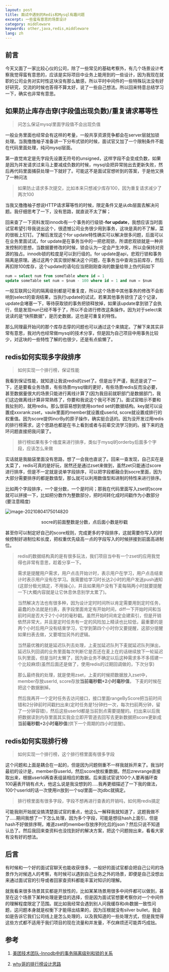 ```yaml
---
layout: post
title: 面试中遇到的Redis和Mysql有趣问题
excerpt: 一些蛮有意思的场景设计
category: middleware
keywords: other,java,redis,middleware
lang: zh
---
```


## 前言

今天又面了一家比较心仪的公司，除了一些常见的基础考察外，有几个场景设计考察我觉得蛮有意思的，应该是实际项目中业务上能用到的一些设计，因为我现在就职的公司业务对实时性这块没有那么敏感，所以平时中间件的一些特殊玩法没有好好研究，交流的时候也答得不算太好，说了一些自己想法。所以回来特意总结学习一下，确实也非常有意思。

## 如果防止库存击穿(字段值出现负数)/重复请求幂等性

> 问怎么保证mysql里面字段值不会出现负值

一般业务里面也经常会有这样的考量，一般共享资源竞争都会在server层就加锁处理。当我撸撸袖子准备讲一下分布式锁的时候，面试官又加了一个限制条件不能在代码里面处理，纯问mysql层面。

第一直觉肯定是先字段先设置无符号的unsigned，这样字段不会变成负数，如果是因为并发请求过来马上要减成负数的时候，mysql会把异常抛出去更新失败，然后再代码里面捕获处理一下就好了。可能这不是面试官想听到的答案，于是他又换了一种问法

> 如果防止请求多次提交，比如本来只想减少库存100，因为重复请求减少了两次100

当我又撸撸袖子想说HTTP请求幂等性的时候，限定条件又是从db层面去解决问题。我仔细思考了一下，没有思路，就直说不太了解；

回来查了一下资料发现innodb有一个事务的行级锁-**for update**，我想应该当时面试官希望引导我说出这个，很遗憾公司业务很少用到事务，这块是真的不了解，菜的很板上钉钉。了解后发现这个for update特性确实可以解决很多问题，后面可以在业务里面试试，for update是在事务当中的一把悲观锁，所谓悲观锁就是一种并发控制的思想，当数据要修改的时候，锁会认为一定会产生冲突，所以会保持对资源的独占。innodb锁的粒度是可以到行级的。for update是api，悲观行锁和事务隔离是原理。通过这两个其实很好解决这个问题，在事务当中查询当前库存，然后再扣除100库存，这个update的语句应当把刚刚查询的数量给带上伪代码如下

```sql
num = select num from someTable where id = 1
update someTable set num = $num - 100 where id = 1 and num = $num
```

一般互联网公司的隔离级别都是可重复度，所以这个场景中其他事务的修改不会影响到select的查询结果，当执行update的试试，若果其他事务锁住了这个记录，update会堵塞一下，等待获取锁的事务把锁释放掉，如果该update拿到锁了会执行，但是发现nun已经不等于了，所以不会进行修改这条操作。因为对于select来说读的是“快照数据"，是历史数据，这也是可重复的特性。

那么同理最开始问的那个库存击穿的问题也可以通过这个来搞定。了解下来其实非常有意思，我对内也经常做mysql的技术分享，但是因为自己项目中用事务比较少，对这块的一些特性了解的也很少，还是有点偷懒了。



## redis如何实现多字段排序

> 如何实现一个排行榜，保证性能

我看到保证性能，就知道让我说redis的zset了。但是出于严谨，我还是说了一下，还是要看业务场景，有些场景mysql做的更好，有些场景redis反而没必要，甚至数据量很大的场景只能进行离线计算了(因为我目前就职部门是数据部门，我们这边做离线计算非常熟练了，你要和我说这个我可不困了)。面试官暗示不要和我扯别的，就用redis。那么很容易想到使用sorted set的数据结构。key就可以设置成xxxrank:zset，vaule里面的member就设置成userId, score就设置成排行的权重值。因为score提供incrBy的原子操作，确实挺合适的。因为没开发过用redis的排行榜需求，这个思路也都是在书上看到或者与前辈交流学习到的。接下来的连环问题直接把我问蒙了。

> 排行榜如果有多个维度来进行排序，类似于mysql的orderby后面多个字段，应该怎么来做

实话就是我脑袋里面没有思路，想了一会我也直说了。回来一查发现，自己实在是太菜了，redis可真的是好玩，居然还是通过zset来做到，虽然zet只能通过score进行排序，但是不一定就是说单字段排序，可以把字段都融合到socre里面，因为大部分需要排序的都是数值型，那么就可以利用数值型和进制的特性来进行排序。

比如两个字段排序，一个是分数，一个是时间；那我在代码里面写入zset的score就可以拼接一下，比如把分数作为整数部分，把时间转化成时间戳作为小数部分(要注意精度)

![image-20210804175014820](https://mypicgogo.oss-cn-hangzhou.aliyuncs.com/tuchuang20210804175014.png)

<center>socre的前面整数是分数，点后面小数是秒戳</center>

甚至你可以制定好自己的score规则，完成更多的字段排序，这就需要你写入的时候控制好进制位和长度，把权重优先级高一点的字段写入的时候拼接到前面高进制位。



> redis的数据结构真的是有很多玩法，我们项目当中有一个zset的应用我觉得也非常有意思，趁着分享一下。
>
> 需求是提醒用户需求，用户点击开始计时，表示用户在学习，用户点击结束计时表示用户没有在学习。我需要给学习时长达2小时的用户发送push通知(这部分极光搞定，不用操心)，并且如果用户没有下麦每隔两小时就要提醒一下(大概内容就是让它休息休息别学太累了)。
>
> 当然解决方法也有很多种，因为设计定时时间所以肯定需要用到定时任务，最蠢的办法就是扫表，表字段里面肯定有开始时间，diff一下开始时间和当前时间是否大于2个小时的毫秒戳。虽然开始时间肯定会建索引，但是开销依然非常大，并且是定时任务有一定的风险加上精读也比较低，最重要的是两个小时后用户没有结束学习，它学到第四个小时你又要提醒，这部分提醒如果扫表去做，又要增加另外的逻辑。
>
> 当然最优雅的就是延迟队列去处理，上麦加延迟队列下麦就延迟队列弹出，延迟队列回调的业务里面每次判断它是否还在麦上在的话继续放下一轮延迟队列里面，但是当时太懒了，因为新业务不确定以后这种需求多不多搭建一个比较麻烦(虽然后面还是做了，使用redis的过期回调做的，下次分享)
>
> 那么最终我的处理，就是使用zset，上麦的时候把数据放入zset中，member存放userId, score存放**当前毫秒戳+2小时毫秒值**， 下麦的时候在把这个数据删掉。
>
> 然后我再开一个定时任务去访问接口，接口里面rangeByScore把当前时间错和2分钟前时间戳扫出来(定时任务是1分钟扫一次，每次扫前两分钟，留了一分钟容错)，然后这些userId都是当前到点需要提醒的。扫出来以后我把数据读到内存里面其实我会立即开管道去回写去更新数据把score更新成**当前毫秒戳+2小时毫秒值**(供下一个周期的四小时提醒)。



## redis如何实现排行榜

> 如何实现一个排行榜，这个排行榜里面有很多字段

这个问题和上面是耦合在一起的，但是因为问题侧重不一样我就拆开来了。我当时最初的设计是，member存userId，然后score放权重数据。然后zrevrange直接取出来，根据userId再查表组装相应的数据。后来面试官说100个人要再循环查100遍表开销有点大，他这么说是我没想到的.....我再更细描述了一下我的做法，100个userId的话一次使用in放到一个sql里面一次jdbc就搞定。

> 排行榜里面有很多字段，字段不想再进行查表的开销吗，如何用redis搞定

可能我刚开始就没搞清楚面试官的重点，他这么一解释我就知道了，这题我做不了.....期间我想了一下怎么处理，因为多个字段，可能是想往hash上面引，但是hash不好做排序啊，难道zset的member存放序列化后的json？然后只说不知道认怂了。然后我回来查资料也没找到好的解决方案，把这个问题抛出来，看看大家有没有好的想法。



## 后言

有时候和一个好的面试官聊天也能收获很多，一般好的面试官都会把自己公司的场景作为对候选人的考察，有时候可以遇到自己业务之外的场景，即便是自己没想出来通过面试官的引导或者回家查资料都能丰富对知识的理解。

就我看来很多场景其实都是开放性的，比如某某场景用很多中间件都可以做到，甚至在这个场景下某种处理是更佳的选择，但是因为面试官想要考察你对一个中间件的理解程度限定了范围。就比如我经常会遇到别人问我缓存和db数据一致性问题，这问题本身就是权衡下才能得出结果的，因为压根就没有silver bullet，我会如是告诉它我们公司线上是怎么处理的，以及我知道的一些处理方式，但是我觉得这些方式都不适用于我们项目的现在流量和并发量，不仅麻烦还可能弄巧成拙。

## 参考

1. [美团技术团队-Innodb中的事务隔离级别和锁的关系](https://tech.meituan.com/2014/08/20/innodb-lock.html)

2. [why哥的排行榜设计思路](https://segmentfault.com/a/1190000039320528)